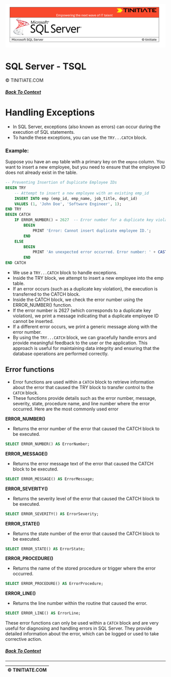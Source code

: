 ![SQL Server Tinitiate Image](../sqlserver-sql/sqlserver.png)

# SQL Server - TSQL
&copy; TINITIATE.COM

##### [Back To Context](./README.md)

# Handling Exceptions
* In SQL Server, exceptions (also known as errors) can occur during the execution of SQL statements.
* To handle these exceptions, you can use the `TRY...CATCH` block.
### Example:
Suppose you have an `emp` table with a primary key on the `empno` column. You want to insert a new employee, but you need to ensure that the employee ID does not already exist in the table.
```sql
-- Preventing Insertion of Duplicate Employee IDs
BEGIN TRY
    -- Attempt to insert a new employee with an existing emp_id
    INSERT INTO emp (emp_id, emp_name, job_title, dept_id)
    VALUES (1, 'John Doe', 'Software Engineer', 1);
END TRY
BEGIN CATCH
    IF ERROR_NUMBER() = 2627  -- Error number for a duplicate key violation
        BEGIN
            PRINT 'Error: Cannot insert duplicate employee ID.';
        END
    ELSE
        BEGIN
            PRINT 'An unexpected error occurred. Error number: ' + CAST(ERROR_NUMBER() AS VARCHAR);
        END
END CATCH
```
* We use a `TRY...CATCH` block to handle exceptions.
* Inside the TRY block, we attempt to insert a new employee into the emp table.
* If an error occurs (such as a duplicate key violation), the execution is transferred to the CATCH block.
* Inside the CATCH block, we check the error number using the ERROR_NUMBER() function.
* If the error number is 2627 (which corresponds to a duplicate key violation), we print a message indicating that a duplicate employee ID cannot be inserted.
* If a different error occurs, we print a generic message along with the error number.
* By using the `TRY...CATCH` block, we can gracefully handle errors and provide meaningful feedback to the user or the application. This approach is useful for maintaining  data integrity and ensuring that the database operations are performed correctly.

## Error functions
* Error functions are used within a `CATCH` block to retrieve information about the error that caused the TRY block to transfer control to the `CATCH` block.
* These functions  provide details such as the error number, message, severity, state, procedure name, and line number where the error occurred. Here are the most commonly used error 

**ERROR_NUMBER()**
* Returns the error number of the error that caused the CATCH block to be  executed.
```sql
SELECT ERROR_NUMBER() AS ErrorNumber;
```
**ERROR_MESSAGE()**
* Returns the error message text of the error that caused the CATCH block to be executed.
``` sql
SELECT ERROR_MESSAGE() AS ErrorMessage;
```
**ERROR_SEVERITY()**
* Returns the severity level of the error that caused the CATCH block to be executed.
```sql
SELECT ERROR_SEVERITY() AS ErrorSeverity;
```
**ERROR_STATE()**
* Returns the state number of the error that caused the CATCH block to be executed.
```sql
SELECT ERROR_STATE() AS ErrorState;
```
**ERROR_PROCEDURE()**
* Returns the name of the stored procedure or trigger where the error occurred.
```sql
SELECT ERROR_PROCEDURE() AS ErrorProcedure;
```
**ERROR_LINE()**
* Returns the line number within the routine that caused the error.
```sql
SELECT ERROR_LINE() AS ErrorLine;
```
These error functions can only be used within a `CATCH` block and are very useful for diagnosing and handling errors in SQL Server. They provide detailed information about the error, which can be logged or used to take corrective action.

##### [Back To Context](./README.md)
***
| &copy; TINITIATE.COM |
|----------------------|
